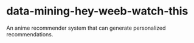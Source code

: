 # data-mining-hey-weeb-watch-this
An anime recommender system that can generate personalized recommendations.
